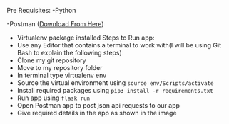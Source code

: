 Pre Requisites:
  -Python
  
  -Postman ([Download From Here](https://www.postman.com/downloads/))
  - Virtualenv package installed
Steps to Run app:
  - Use any Editor that contains a terminal to work with(I will be using Git Bash to explain the following steps)
  - Clone my git repository
  - Move to my repository folder
  - In terminal type virtualenv env
  - Source the virtual environment using `source env/Scripts/activate`
  - Install required packages using `pip3 install -r requirements.txt`
  - Run app using `flask run`
  - Open Postman app to post json api requests to our app
  - Give required details in the app as shown in the image
  
